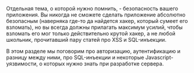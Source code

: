 Отдельная тема, о которой нужно помнить, - безопасность вашего приложения. Вы никогда не сможете сделать приложение абсолютно безопасным \(наверняка где-то да найдется хакер, который сумеет его взломать\), но вы всегда должны прилагать максимум усилий, чтобы взломать его мог только действительно крутой хакер, а не любой школьник, прочитавший пару статей про XSS и SQL-инъекции.

В этом разделе мы поговорим про авторизацию, аутентификацию и разницу между ними, про SQL-инъекции и некоторые Javascript-уязвимости, о которых нужно знать при разработке сервера.

